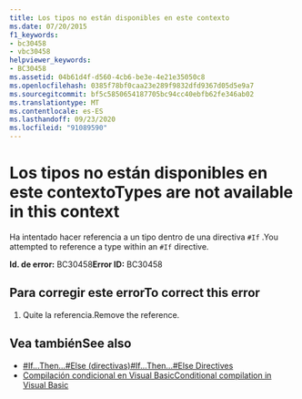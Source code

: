 ```yaml
---
title: Los tipos no están disponibles en este contexto
ms.date: 07/20/2015
f1_keywords:
- bc30458
- vbc30458
helpviewer_keywords:
- BC30458
ms.assetid: 04b61d4f-d560-4cb6-be3e-4e21e35050c8
ms.openlocfilehash: 0385f78bf0caa23e289f9832dfd9367d05d5e9a7
ms.sourcegitcommit: bf5c5850654187705bc94cc40ebfb62fe346ab02
ms.translationtype: MT
ms.contentlocale: es-ES
ms.lasthandoff: 09/23/2020
ms.locfileid: "91089590"
---
```

# <a name="types-are-not-available-in-this-context"></a><span data-ttu-id="e25d9-102">Los tipos no están disponibles en este contexto</span><span class="sxs-lookup"><span data-stu-id="e25d9-102">Types are not available in this context</span></span>

<span data-ttu-id="e25d9-103">Ha intentado hacer referencia a un tipo dentro de una directiva `#If` .</span><span class="sxs-lookup"><span data-stu-id="e25d9-103">You attempted to reference a type within an `#If` directive.</span></span>  
  
 <span data-ttu-id="e25d9-104">**Id. de error:** BC30458</span><span class="sxs-lookup"><span data-stu-id="e25d9-104">**Error ID:** BC30458</span></span>  
  
## <a name="to-correct-this-error"></a><span data-ttu-id="e25d9-105">Para corregir este error</span><span class="sxs-lookup"><span data-stu-id="e25d9-105">To correct this error</span></span>  
  
1. <span data-ttu-id="e25d9-106">Quite la referencia.</span><span class="sxs-lookup"><span data-stu-id="e25d9-106">Remove the reference.</span></span>  
  
## <a name="see-also"></a><span data-ttu-id="e25d9-107">Vea también</span><span class="sxs-lookup"><span data-stu-id="e25d9-107">See also</span></span>

- [<span data-ttu-id="e25d9-108">#If...Then...#Else (directivas)</span><span class="sxs-lookup"><span data-stu-id="e25d9-108">#If...Then...#Else Directives</span></span>](../language-reference/directives/if-then-else-directives.md)
- [<span data-ttu-id="e25d9-109">Compilación condicional en Visual Basic</span><span class="sxs-lookup"><span data-stu-id="e25d9-109">Conditional compilation in Visual Basic</span></span>](../programming-guide/program-structure/conditional-compilation.md)

